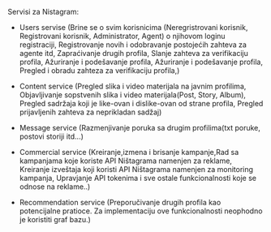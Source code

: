 Servisi za Nistagram:

- Users servise (Brine se o svim korisnicima (Neregristrovani korisnik, Registrovani korisnik, Administrator, Agent) o njihovom loginu registraciji, Registrovanje novih i odobravanje postojećih zahteva za agente itd, Zapraćivanje drugih profila, Slanje zahteva za verifikaciju profila, Ažuriranje i podešavanje profila, Ažuriranje i podešavanje profila, Pregled i obradu zahteza za verifikaciju profila,) 

- Content service (Pregled slika i video materijala na javnim profilima, Objavljivanje sopstvenih slika i video materijala(Post, Story, Album), Pregled sadržaja koji je like-ovan i dislike-ovan od strane profila,  Pregled prijavljenih zahteva za neprikladan sadžaj)

- Message service (Razmenjivanje poruka sa drugim profilima(txt poruke, postovi storiji itd...)

- Commercial service (Kreiranje,izmena i brisanje kampanje,Rad sa kampanjama koje koriste API Ništagrama namenjen za reklame, Kreiranje izveštaja koji koristi API Ništagrama namenjen za monitoring kampanja, Upravjanje API tokenima i sve ostale funkcionalnosti koje se odnose na reklame..)

- Recommendation service (Preporučivanje drugih profila kao potencijalne pratioce. Za implementaciju
ove funkcionalnosti neophodno je koristiti graf bazu.)